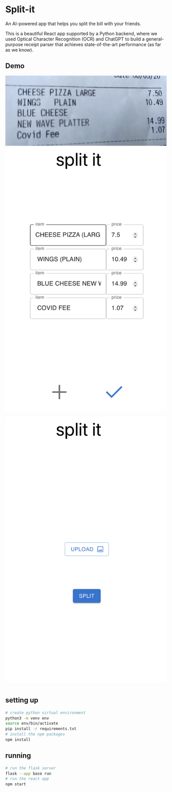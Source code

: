 # Split-it
An AI-powered app that helps you split the bill with your friends. 

This is a beautiful React app supported by a Python backend, where we used Optical Character Recognition (OCR) and ChatGPT to build a general-purpose receipt parser that achieves state-of-the-art performance (as far as we know).

## Demo
![receipt](assets/receipt.jpg)
![paserd_result](assets/parsed_result.png)
![landing_page](assets/landing_page.png)


## setting up
```bash
# create python virtual environment
python3 -m venv env
source env/bin/activate
pip install -r requirements.txt
# install the npm packages
npm install
```


## running
```bash
# run the flask server
flask --app base run
# run the react app
npm start
```
